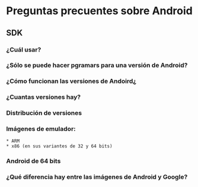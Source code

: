 # Preguntas precuentes sobre Android

## SDK

### ¿Cuál usar?

### ¿Sólo se puede hacer pgramars para una versión de Android?

### ¿Cómo funcionan las versiones de Andoird¿

### ¿Cuantas versiones hay?

### Distribución de versiones

### Imágenes de emulador:
	* ARM
	* x86 (en sus variantes de 32 y 64 bits)

### Android de 64 bits

### ¿Qué diferencia hay entre las imágenes de Android y Google?